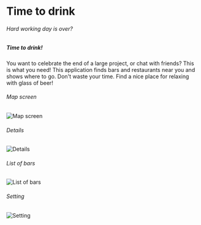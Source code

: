 Time to drink
=============
###### Hard working day is over?
##### Time to drink!

You want to celebrate the end of a large project, or chat with friends?
This is what you need!
This application finds bars and restaurants near you and shows where to go. 
Don't waste your time. Find a nice place for relaxing with glass of beer!

###### Map screen
![Map screen](/screenshots/Screenshot1.png?raw=true "Map screen")

###### Details
![Details](/screenshots/Screenshot2.png?raw=true "Details")

###### List of bars
![List of bars](/screenshots/Screenshot3.png?raw=true "List of bars")

###### Setting
![Setting](/screenshots/Screenshot4.png?raw=true "Settings")

